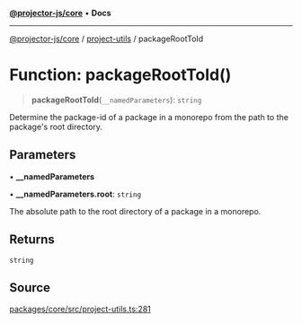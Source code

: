 [**@projector-js/core**](../../README.md) • **Docs**

***

[@projector-js/core](../../README.md) / [project-utils](../README.md) / packageRootToId

# Function: packageRootToId()

> **packageRootToId**(`__namedParameters`): `string`

Determine the package-id of a package in a monorepo from the path to the
package's root directory.

## Parameters

• **\_\_namedParameters**

• **\_\_namedParameters.root**: `string`

The absolute path to the root directory of a package in a monorepo.

## Returns

`string`

## Source

[packages/core/src/project-utils.ts:281](https://github.com/Xunnamius/projector/blob/eaae74353ca5b35a9a0ca3db8a554376fec1dd9b/packages/core/src/project-utils.ts#L281)
